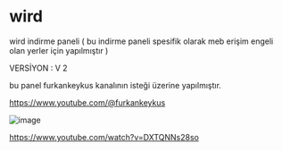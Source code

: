# wird
wird indirme paneli ( bu indirme paneli spesifik olarak meb erişim engeli olan yerler için yapılmıştır )


VERSİYON : V 2


bu panel furkankeykus kanalının isteği üzerine  yapılmıştır.

https://www.youtube.com/@furkankeykus

![image](https://github.com/user-attachments/assets/b713115d-d9c2-459d-b00c-978d1dac72d4)


https://www.youtube.com/watch?v=DXTQNNs28so
